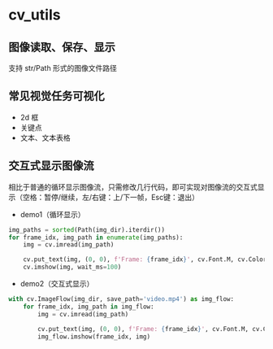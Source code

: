 
# cv_utils

## 图像读取、保存、显示

支持 str/Path 形式的图像文件路径


## 常见视觉任务可视化

- 2d 框
- 关键点
- 文本、文本表格


## 交互式显示图像流

相比于普通的循环显示图像流，只需修改几行代码，即可实现对图像流的交互式显示（空格：暂停/继续，左/右键：上/下一帧，Esc键：退出）

- demo1（循环显示）
```Python
img_paths = sorted(Path(img_dir).iterdir())
for frame_idx, img_path in enumerate(img_paths):
    img = cv.imread(img_path)

    cv.put_text(img, (0, 0), f'Frame: {frame_idx}', cv.Font.M, cv.Color.Red, bg_alpha=1, bg_color=cv.Color.White)
    cv.imshow(img, wait_ms=100)
```

- demo2（交互式显示）
```Python
with cv.ImageFlow(img_dir, save_path='video.mp4') as img_flow:
    for frame_idx, img_path in img_flow:
        img = cv.imread(img_path)

        cv.put_text(img, (0, 0), f'Frame: {frame_idx}', cv.Font.M, cv.Color.Red, bg_alpha=1, bg_color=cv.Color.White)
        img_flow.imshow(frame_idx, img)
```